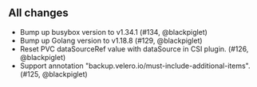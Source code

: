 ## All changes

- Bump up busybox version to v1.34.1 (#134, @blackpiglet)
- Bump up Golang version to v1.18.8 (#129, @blackpiglet)
- Reset PVC dataSourceRef value with dataSource in CSI plugin. (#126, @blackpiglet)
- Support annotation "backup.velero.io/must-include-additional-items". (#125, @blackpiglet)